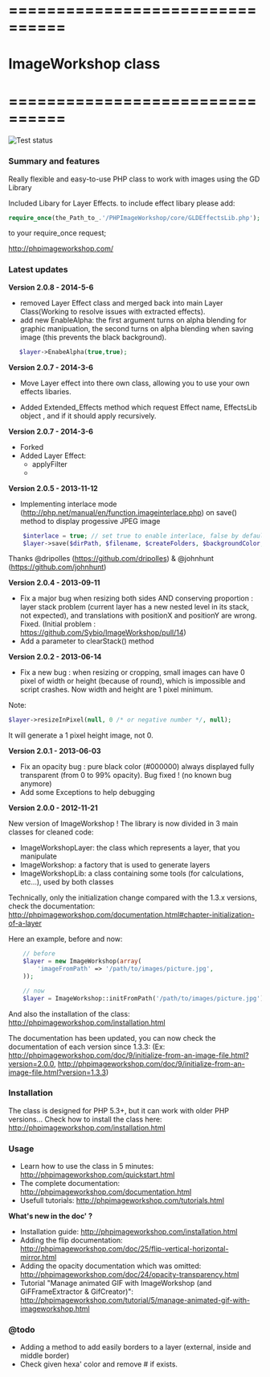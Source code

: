 # ================================
# ImageWorkshop class
# ================================

![Test status](https://secure.travis-ci.org/Sybio/ImageWorkshop.png)

### Summary and features
Really flexible and easy-to-use PHP class to work with images using the GD Library

Included Libary for Layer Effects.
to include effect libary please add:

```php
require_once(the_Path_to_.'/PHPImageWorkshop/core/GLDEffectsLib.php');
```

to your require_once request;

http://phpimageworkshop.com/

### Latest updates
**Version 2.0.8 - 2014-5-6**
- removed Layer Effect class and merged back into main Layer Class(Working to resolve issues with extracted effects).
- add new EnableAlpha: the first argument turns on alpha blending for graphic manipuation, the second turns on alpha      blending when saving image (this prevents the black background).
```php
   $layer->EnabeAlpha(true,true);
```

**Version 2.0.7 - 2014-3-6**

- Move Layer effect into there own class, allowing you to use your own effects libaries.

- Added Extended_Effects method which request Effect name, EffectsLib object , and if it should apply recursively.

**Version 2.0.7 - 2014-3-6**
- Forked
- Added Layer Effect:
     - applyFilter
     - 

**Version 2.0.5 - 2013-11-12**

- Implementing interlace mode (http://php.net/manual/en/function.imageinterlace.php) on save() method to display progessive JPEG image

```php
    $interlace = true; // set true to enable interlace, false by default
    $layer->save($dirPath, $filename, $createFolders, $backgroundColor, $imageQuality, $interlace);
```

Thanks @dripolles (https://github.com/dripolles) & @johnhunt (https://github.com/johnhunt)

**Version 2.0.4 - 2013-09-11**

- Fix a major bug when resizing both sides AND conserving proportion : layer stack problem (current layer has a new 
nested level in its stack, not expected), and translations with positionX and positionY are wrong.
Fixed.
(Initial problem : https://github.com/Sybio/ImageWorkshop/pull/14)
- Add a parameter to clearStack() method

**Version 2.0.2 - 2013-06-14**

- Fix a new bug : when resizing or cropping, small images can have 0 pixel of width or height (because of round), which
is impossible and script crashes. Now width and height are 1 pixel minimum.

Note: 

```php
$layer->resizeInPixel(null, 0 /* or negative number */, null);
```

It will generate a 1 pixel height image, not 0.

**Version 2.0.1 - 2013-06-03**

- Fix an opacity bug : pure black color (#000000) always displayed fully transparent (from 0 to 99% opacity). Bug fixed ! (no known bug anymore)
- Add some Exceptions to help debugging

**Version 2.0.0 - 2012-11-21**

New version of ImageWorkshop ! The library is now divided in 3 main classes for cleaned code:
- ImageWorkshopLayer: the class which represents a layer, that you manipulate
- ImageWorkshop: a factory that is used to generate layers
- ImageWorkshopLib: a class containing some tools (for calculations, etc...), used by both classes

Technically, only the initialization change compared with the 1.3.x versions, check the documentation:
http://phpimageworkshop.com/documentation.html#chapter-initialization-of-a-layer

Here an example, before and now:
```php
    // before
    $layer = new ImageWorkshop(array(
        'imageFromPath' => '/path/to/images/picture.jpg',
    ));
```

```php
    // now
    $layer = ImageWorkshop::initFromPath('/path/to/images/picture.jpg');
```

And also the installation of the class: http://phpimageworkshop.com/installation.html

The documentation has been updated, you can now check the documentation of each version since 1.3.3:
(Ex: http://phpimageworkshop.com/doc/9/initialize-from-an-image-file.html?version=2.0.0, http://phpimageworkshop.com/doc/9/initialize-from-an-image-file.html?version=1.3.3)

### Installation

The class is designed for PHP 5.3+, but it can work with older PHP versions... Check how to install the class here: http://phpimageworkshop.com/installation.html

### Usage

- Learn how to use the class in 5 minutes: http://phpimageworkshop.com/quickstart.html
- The complete documentation: http://phpimageworkshop.com/documentation.html
- Usefull tutorials: http://phpimageworkshop.com/tutorials.html

**What's new in the doc' ?**

- Installation guide: http://phpimageworkshop.com/installation.html
- Adding the flip documentation: http://phpimageworkshop.com/doc/25/flip-vertical-horizontal-mirror.html
- Adding the opacity documentation which was omitted: http://phpimageworkshop.com/doc/24/opacity-transparency.html
- Tutorial "Manage animated GIF with ImageWorkshop (and GiFFrameExtractor & GifCreator)": http://phpimageworkshop.com/tutorial/5/manage-animated-gif-with-imageworkshop.html

### @todo
- Adding a method to add easily borders to a layer (external, inside and middle border)
- Check given hexa' color and remove # if exists.
